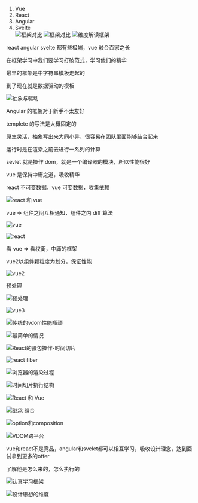 1. Vue
2. React
3.  Angular
4.  Svelte  
![框架对比](https://cdn.jsdelivr.net/gh/Vixcity/FigureBed/img/202109121541668.png)
![框架对比](https://cdn.jsdelivr.net/gh/Vixcity/FigureBed/img/202109121542536.png)
![维度解读框架](https://cdn.jsdelivr.net/gh/Vixcity/FigureBed/img/202109121543739.png)

react angular svelte 都有些极端，vue 融合百家之长

在框架学习中我们要学习打破范式，学习他们的精华

最早的框架是中字符串模板走起的

到了现在就是数据驱动的模板

![抽象与驱动](https://cdn.jsdelivr.net/gh/Vixcity/FigureBed/img/202109121548167.png)

Angular 的框架对于新手不太友好

templete 的写法是大概固定的

原生灵活，抽象写出来大同小异，很容易在团队里面能够结合起来

运行时是在渲染之前去进行一系列的计算

sevlet 就是操作 dom，就是一个编译器的模块，所以性能很好

vue 是保持中庸之道，吸收精华

react 不可变数据，vue 可变数据，收集依赖

![react 和 vue](https://cdn.jsdelivr.net/gh/Vixcity/FigureBed/img/202109121556232.png)

vue => 组件之间互相通知，组件之内 diff 算法

![vue](https://cdn.jsdelivr.net/gh/Vixcity/FigureBed/img/202109121559783.png)

![react](https://cdn.jsdelivr.net/gh/Vixcity/FigureBed/img/202109121600194.png)

看 vue => 看权衡，中庸的框架

vue2以组件颗粒度为划分，保证性能

![vue2](https://cdn.jsdelivr.net/gh/Vixcity/FigureBed/img/202109121602026.png)

 预处理
 
![预处理](https://cdn.jsdelivr.net/gh/Vixcity/FigureBed/img/202109121603070.png)

![vue3](https://cdn.jsdelivr.net/gh/Vixcity/FigureBed/img/202109121604254.png)

![传统的vdom性能瓶颈](https://cdn.jsdelivr.net/gh/Vixcity/FigureBed/img/202109121606188.png)

![最简单的情况](https://cdn.jsdelivr.net/gh/Vixcity/FigureBed/img/202109121607532.png)

![React的骚包操作-时间切片](https://cdn.jsdelivr.net/gh/Vixcity/FigureBed/img/202109121610073.png)

![react fiber](https://cdn.jsdelivr.net/gh/Vixcity/FigureBed/img/202109121611510.jpg)

![浏览器的渲染过程](https://cdn.jsdelivr.net/gh/Vixcity/FigureBed/img/202109121612941.png)

![时间切片执行结构](https://cdn.jsdelivr.net/gh/Vixcity/FigureBed/img/202109121613701.png)

![React 和 Vue](https://cdn.jsdelivr.net/gh/Vixcity/FigureBed/img/202109121614358.png)

![继承 组合](https://cdn.jsdelivr.net/gh/Vixcity/FigureBed/img/202109121616064.png)

![option和composition](https://cdn.jsdelivr.net/gh/Vixcity/FigureBed/img/202109121617003.png)

![VDOM跨平台](https://cdn.jsdelivr.net/gh/Vixcity/FigureBed/img/202109121618797.png)

vue和react不是竞品，angular和svelet都可以相互学习，吸收设计理念，达到面试拿到更多的offer

了解他是怎么来的，怎么执行的

![认真学习框架](https://cdn.jsdelivr.net/gh/Vixcity/FigureBed/img/202109121621690.png)

![设计思想的维度](https://cdn.jsdelivr.net/gh/Vixcity/FigureBed/img/202109121621993.png)